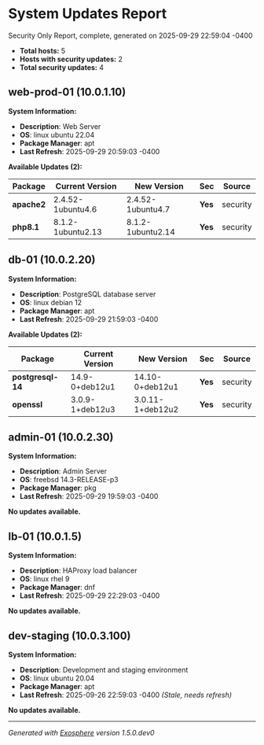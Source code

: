 # System Updates Report

Security Only Report, complete, generated on 2025-09-29 22:59:04 -0400

- **Total hosts:** 5
- **Hosts with security updates:** 2
- **Total security updates:** 4

## web-prod-01 (10.0.1.10)

**System Information:**

- **Description**: Web Server
- **OS**: linux ubuntu 22.04
- **Package Manager**: apt
- **Last Refresh**: 2025-09-29 20:59:03 -0400

**Available Updates (2):**

| Package | Current Version | New Version | Sec | Source |
|---------|-----------------|-------------|-----|--------|
| **apache2** | 2.4.52-1ubuntu4.6 | 2.4.52-1ubuntu4.7 | **Yes** | security |
| **php8.1** | 8.1.2-1ubuntu2.13 | 8.1.2-1ubuntu2.14 | **Yes** | security |

## db-01 (10.0.2.20)

**System Information:**

- **Description**: PostgreSQL database server
- **OS**: linux debian 12
- **Package Manager**: apt
- **Last Refresh**: 2025-09-29 21:59:03 -0400

**Available Updates (2):**

| Package | Current Version | New Version | Sec | Source |
|---------|-----------------|-------------|-----|--------|
| **postgresql-14** | 14.9-0+deb12u1 | 14.10-0+deb12u1 | **Yes** | security |
| **openssl** | 3.0.9-1+deb12u3 | 3.0.11-1+deb12u2 | **Yes** | security |

## admin-01 (10.0.2.30)

**System Information:**

- **Description**: Admin Server
- **OS**: freebsd 14.3-RELEASE-p3
- **Package Manager**: pkg
- **Last Refresh**: 2025-09-29 19:59:03 -0400

**No updates available.**

## lb-01 (10.0.1.5)

**System Information:**

- **Description**: HAProxy load balancer
- **OS**: linux rhel 9
- **Package Manager**: dnf
- **Last Refresh**: 2025-09-29 22:29:03 -0400

**No updates available.**

## dev-staging (10.0.3.100)

**System Information:**

- **Description**: Development and staging environment
- **OS**: linux ubuntu 20.04
- **Package Manager**: apt
- **Last Refresh**: 2025-09-26 22:59:03 -0400 *(Stale, needs refresh)*

**No updates available.**

---

*Generated with [Exosphere](https://github.com/mrdaemon/exosphere) version 1.5.0.dev0*
